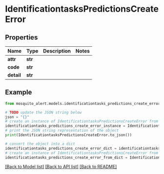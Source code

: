 # IdentificationtasksPredictionsCreateError


## Properties

Name | Type | Description | Notes
------------ | ------------- | ------------- | -------------
**attr** | **str** |  | 
**code** | **str** |  | 
**detail** | **str** |  | 

## Example

```python
from mosquito_alert.models.identificationtasks_predictions_create_error import IdentificationtasksPredictionsCreateError

# TODO update the JSON string below
json = "{}"
# create an instance of IdentificationtasksPredictionsCreateError from a JSON string
identificationtasks_predictions_create_error_instance = IdentificationtasksPredictionsCreateError.from_json(json)
# print the JSON string representation of the object
print(IdentificationtasksPredictionsCreateError.to_json())

# convert the object into a dict
identificationtasks_predictions_create_error_dict = identificationtasks_predictions_create_error_instance.to_dict()
# create an instance of IdentificationtasksPredictionsCreateError from a dict
identificationtasks_predictions_create_error_from_dict = IdentificationtasksPredictionsCreateError.from_dict(identificationtasks_predictions_create_error_dict)
```
[[Back to Model list]](../README.md#documentation-for-models) [[Back to API list]](../README.md#documentation-for-api-endpoints) [[Back to README]](../README.md)


